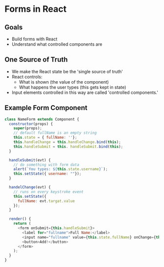 # Forms in React

## Goals
- Build forms with React
- Understand what controlled components are

## One Source of Truth

- We make the React state be the 'single source of truth'
- React controls:
  - What is shown (the value of the component)
  - What happens the user types (this gets kept in state)
- Input elements controlled in this way are called 'controlled components.'

## Example Form Component

```js
class NameForm extends Component {
  constructor(props) {
    super(props);
    // default fullName is an empty string
    this.state = { fullName: ''};
    this.handleChange = this.handleChange.bind(this);
    this.handleSubmit = this. handleSubmit.bind(this);
  }

  handleSubmit(evt) {
    // do something with form data
    alert(`You types: ${this.state.username}`);
    this.setState({ username: ""});
  }

  handelChange(evt) {
    // runs on every keystroke event
    this.setState({
      fullName: evt.targat.value
    });
  }

  render() {
    return (
      <form onSubmit={this.handleSubmit}>
        <label for="fullname">Full Name:</label>
        <input name="fullname" value={this.state.fullName} onChange={this.handleChange}>
        <button>Add!</button>
      </form>
    );
  }
}
```